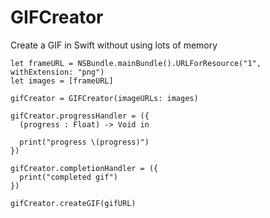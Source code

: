 # GIFCreator

Create a GIF in Swift without using lots of memory

```
let frameURL = NSBundle.mainBundle().URLForResource("1", withExtension: "png")
let images = [frameURL]

gifCreator = GIFCreator(imageURLs: images)

gifCreator.progressHandler = ({
  (progress : Float) -> Void in

  print("progress \(progress)")
})

gifCreator.completionHandler = ({
  print("completed gif")
})

gifCreator.createGIF(gifURL)
```
